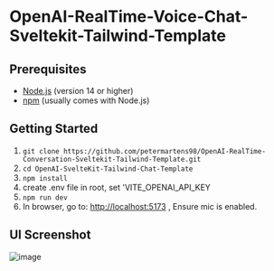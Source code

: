 # OpenAI-RealTime-Voice-Chat-Sveltekit-Tailwind-Template

## Prerequisites

- [Node.js](https://nodejs.org/) (version 14 or higher)
- [npm](https://www.npmjs.com/) (usually comes with Node.js)

## Getting Started

1. `git clone https://github.com/petermartens98/OpenAI-RealTime-Conversation-Sveltekit-Tailwind-Template.git`
2. `cd OpenAI-SvelteKit-Tailwind-Chat-Template`
3. `npm install`
4. create .env file in root, set 'VITE_OPENAI_API_KEY
5. `npm run dev`
6. In browser, go to: <http://localhost:5173> , Ensure mic is enabled.

## UI Screenshot
![image](https://github.com/user-attachments/assets/3ff6edfb-be6d-4bd5-a71c-121b6b5fa0d9)
